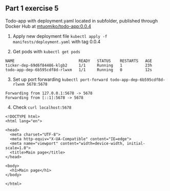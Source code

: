 ## Part 1 exercise 5

Todo-app with deployment.yaml located in subfolder, published through Docker Hub at [mtuomiko/todo-app:0.0.4](https://hub.docker.com/layers/mtuomiko/todo-app/0.0.4/images/sha256-dd3acb6688ee8258e8f8334d2b80e1e0f1138555c4793dbbab5ba9570ea85c3b?context=explore)

1. Apply new deployment file `kubectl apply -f manifests/deployment.yaml` with tag 0.0.4

2. Get pods with `kubectl get pods`

```
NAME                            READY   STATUS    RESTARTS   AGE
ticker-dep-69d6f84486-klgb2     1/1     Running   1          23h
todo-app-dep-6b595cdf8d-rlwxm   1/1     Running   0          12s
```

3. Set up port forwarding `kubectl port-forward todo-app-dep-6b595cdf8d-rlwxm 5678:5678`

```
Forwarding from 127.0.0.1:5678 -> 5678
Forwarding from [::1]:5678 -> 5678
```

4. Check `curl localhost:5678`

```
<!DOCTYPE html>
<html lang="en">

<head>
  <meta charset="UTF-8">
  <meta http-equiv="X-UA-Compatible" content="IE=edge">
  <meta name="viewport" content="width=device-width, initial-scale=1.0">
  <title>Main page</title>
</head>

<body>
  <h1>Main page</h1>
</body>

</html>
```
